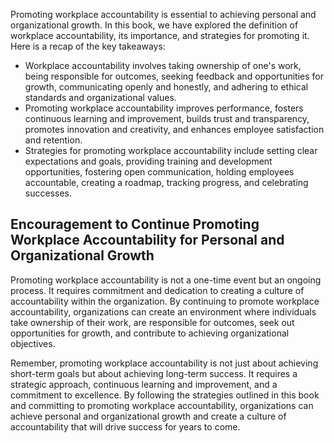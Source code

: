 
Promoting workplace accountability is essential to achieving personal and organizational growth. In this book, we have explored the definition of workplace accountability, its importance, and strategies for promoting it. Here is a recap of the key takeaways:

* Workplace accountability involves taking ownership of one's work, being responsible for outcomes, seeking feedback and opportunities for growth, communicating openly and honestly, and adhering to ethical standards and organizational values.
* Promoting workplace accountability improves performance, fosters continuous learning and improvement, builds trust and transparency, promotes innovation and creativity, and enhances employee satisfaction and retention.
* Strategies for promoting workplace accountability include setting clear expectations and goals, providing training and development opportunities, fostering open communication, holding employees accountable, creating a roadmap, tracking progress, and celebrating successes.

Encouragement to Continue Promoting Workplace Accountability for Personal and Organizational Growth
---------------------------------------------------------------------------------------------------

Promoting workplace accountability is not a one-time event but an ongoing process. It requires commitment and dedication to creating a culture of accountability within the organization. By continuing to promote workplace accountability, organizations can create an environment where individuals take ownership of their work, are responsible for outcomes, seek out opportunities for growth, and contribute to achieving organizational objectives.

Remember, promoting workplace accountability is not just about achieving short-term goals but about achieving long-term success. It requires a strategic approach, continuous learning and improvement, and a commitment to excellence. By following the strategies outlined in this book and committing to promoting workplace accountability, organizations can achieve personal and organizational growth and create a culture of accountability that will drive success for years to come.
